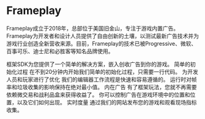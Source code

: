 # Frameplay

Frameplay成立于2018年，总部位于美国旧金山，专注于游戏内置广告。Frameplay为开发者和设计人员提供了自由创新的土壤，以测试最新广告技术并为游戏行业创造全新营收来源。目前，Frameplay的技术已被Progressive、微软、百事可乐、迪士尼和必胜客等知名品牌使用。  

框架SDK为您提供了一个简单的解决方案，嵌入创收广告到你的游戏。 简单的初始化过程 在不到20分钟内开始我们简单的初始化过程，只需要一行代码。 为开发人员和玩家进行了优化 我们的编辑器工作流程是快速和容易遵循的。 运行时对帧率和垃圾收集的影响保持在绝对最小值。 内在广告 有了框架玩法，您就不再需要依赖微交易和战利品盒来获得收益了。 你可以控制广告在游戏环境中的位置和位置，以及它们如何出现。 实时度量 通过我们的网站发布您的游戏和观看现场指标收集。

